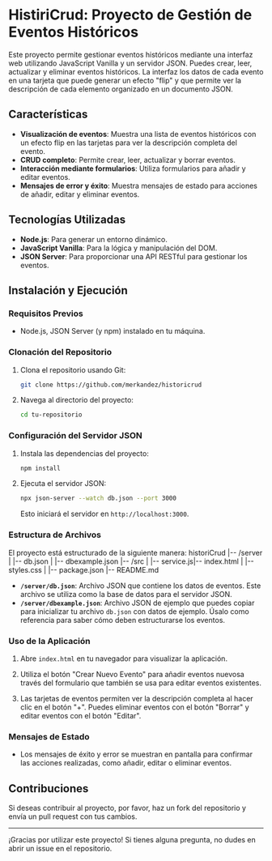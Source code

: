 # HistiriCrud: Proyecto de Gestión de Eventos Históricos

Este proyecto permite gestionar eventos históricos mediante una interfaz web utilizando JavaScript Vanilla y un servidor JSON. Puedes crear, leer, actualizar y eliminar eventos históricos. La interfaz los datos de cada evento en una tarjeta que puede generar un efecto "flip" y que permite ver la descripción de cada elemento organizado en un documento JSON.

## Características

- **Visualización de eventos**: Muestra una lista de eventos históricos con un efecto flip en las tarjetas para ver la descripción completa del evento.
- **CRUD completo**: Permite crear, leer, actualizar y borrar eventos.
- **Interacción mediante formularios**: Utiliza formularios para añadir y editar eventos.
- **Mensajes de error y éxito**: Muestra mensajes de estado para acciones de añadir, editar y eliminar eventos.

## Tecnologías Utilizadas

- **Node.js**: Para generar un entorno dinámico.
- **JavaScript Vanilla**: Para la lógica y manipulación del DOM.
- **JSON Server**: Para proporcionar una API RESTful para gestionar los eventos.

## Instalación y Ejecución

### Requisitos Previos

- Node.js, JSON Server (y npm) instalado en tu máquina.

### Clonación del Repositorio

1. Clona el repositorio usando Git:

   ```bash
   git clone https://github.com/merkandez/historicrud
   ```

2. Navega al directorio del proyecto:

   ```bash
   cd tu-repositorio
   ```

### Configuración del Servidor JSON

1. Instala las dependencias del proyecto:

   ```bash
   npm install
   ```

2. Ejecuta el servidor JSON:

   ```bash
   npx json-server --watch db.json --port 3000
   ```

   Esto iniciará el servidor en `http://localhost:3000`.

### Estructura de Archivos

El proyecto está estructurado de la siguiente manera:
historiCrud |-- /server | |-- db.json | |-- dbexample.json |-- /src | |-- service.js|-- index.html | |-- styles.css | |-- package.json |-- README.md

- **`/server/db.json`**: Archivo JSON que contiene los datos de eventos. Este archivo se utiliza como la base de datos para el servidor JSON.
- **`/server/dbexample.json`**: Archivo JSON de ejemplo que puedes copiar para inicializar tu archivo `db.json` con datos de ejemplo. Úsalo como referencia para saber cómo deben estructurarse los eventos.

### Uso de la Aplicación

1. Abre `index.html` en tu navegador para visualizar la aplicación.

2. Utiliza el botón "Crear Nuevo Evento" para añadir eventos nuevosa través del formulario que también se usa para editar eventos existentes.

3. Las tarjetas de eventos permiten ver la descripción completa al hacer clic en el botón "+". Puedes eliminar eventos con el botón "Borrar" y editar eventos con el botón "Editar".

### Mensajes de Estado

- Los mensajes de éxito y error se muestran en pantalla para confirmar las acciones realizadas, como añadir, editar o eliminar eventos.

## Contribuciones

Si deseas contribuir al proyecto, por favor, haz un fork del repositorio y envía un pull request con tus cambios. 

---

¡Gracias por utilizar este proyecto! Si tienes alguna pregunta, no dudes en abrir un issue en el repositorio.
